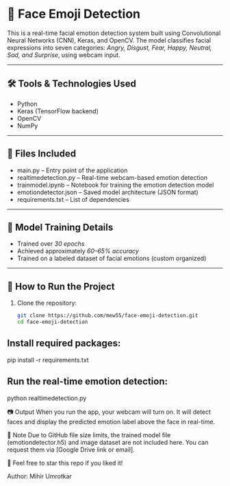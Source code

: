 # 🎯 Face Emoji Detection

This is a real-time facial emotion detection system built using Convolutional Neural Networks (CNN), Keras, and OpenCV. The model classifies facial expressions into seven categories: *Angry, Disgust, Fear, Happy, Neutral, Sad, and Surprise*, using webcam input.

---

## 🛠️ Tools & Technologies Used

- Python  
- Keras (TensorFlow backend)  
- OpenCV  
- NumPy  

---

## 📁 Files Included

- main.py – Entry point of the application  
- realtimedetection.py – Real-time webcam-based emotion detection  
- trainmodel.ipynb – Notebook for training the emotion detection model  
- emotiondetector.json – Saved model architecture (JSON format)  
- requirements.txt – List of dependencies  

---

## 🧠 Model Training Details

- Trained over *30 epochs*  
- Achieved approximately *60–65% accuracy*  
- Trained on a labeled dataset of facial emotions (custom organized)

---

## 🚀 How to Run the Project

1. Clone the repository:
   ```bash
   git clone https://github.com/mew55/face-emoji-detection.git
   cd face-emoji-detection

## Install required packages:
pip install -r requirements.txt

## Run the real-time emotion detection:
python realtimedetection.py

📷 Output
When you run the app, your webcam will turn on. It will detect faces and display the predicted emotion label above the face in real-time.

📌 Note
Due to GitHub file size limits, the trained model file (emotiondetector.h5) and image dataset are not included here. You can request them via [Google Drive link or email].

🌟 Feel free to star this repo if you liked it!

Author: Mihir Umrotkar
